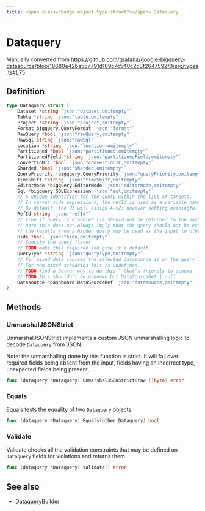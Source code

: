 ```yaml
---
title: <span class="badge object-type-struct"></span> Dataquery
---
```

# <span class="badge object-type-struct"></span> Dataquery

Manually converted from https://github.com/grafana/google-bigquery-datasource/blob/18680e42ba557791d109c7c540c2c3f2647592f0/src/types.ts#L75

## Definition

```go
type Dataquery struct {
    Dataset *string `json:"dataset,omitempty"`
    Table *string `json:"table,omitempty"`
    Project *string `json:"project,omitempty"`
    Format bigquery.QueryFormat `json:"format"`
    RawQuery *bool `json:"rawQuery,omitempty"`
    RawSql string `json:"rawSql"`
    Location *string `json:"location,omitempty"`
    Partitioned *bool `json:"partitioned,omitempty"`
    PartitionedField *string `json:"partitionedField,omitempty"`
    ConvertToUTC *bool `json:"convertToUTC,omitempty"`
    Sharded *bool `json:"sharded,omitempty"`
    QueryPriority *bigquery.QueryPriority `json:"queryPriority,omitempty"`
    TimeShift *string `json:"timeShift,omitempty"`
    EditorMode *bigquery.EditorMode `json:"editorMode,omitempty"`
    Sql *bigquery.SQLExpression `json:"sql,omitempty"`
    // A unique identifier for the query within the list of targets.
    // In server side expressions, the refId is used as a variable name to identify results.
    // By default, the UI will assign A->Z; however setting meaningful names may be useful.
    RefId string `json:"refId"`
    // true if query is disabled (ie should not be returned to the dashboard)
    // Note this does not always imply that the query should not be executed since
    // the results from a hidden query may be used as the input to other queries (SSE etc)
    Hide *bool `json:"hide,omitempty"`
    // Specify the query flavor
    // TODO make this required and give it a default
    QueryType *string `json:"queryType,omitempty"`
    // For mixed data sources the selected datasource is on the query level.
    // For non mixed scenarios this is undefined.
    // TODO find a better way to do this ^ that's friendly to schema
    // TODO this shouldn't be unknown but DataSourceRef | null
    Datasource *dashboard.DataSourceRef `json:"datasource,omitempty"`
}
```
## Methods

### <span class="badge object-method"></span> UnmarshalJSONStrict

UnmarshalJSONStrict implements a custom JSON unmarshalling logic to decode `Dataquery` from JSON.

Note: the unmarshalling done by this function is strict. It will fail over required fields being absent from the input, fields having an incorrect type, unexpected fields being present, …

```go
func (dataquery *Dataquery) UnmarshalJSONStrict(raw []byte) error
```

### <span class="badge object-method"></span> Equals

Equals tests the equality of two `Dataquery` objects.

```go
func (dataquery *Dataquery) Equals(other Dataquery) bool
```

### <span class="badge object-method"></span> Validate

Validate checks all the validation constraints that may be defined on `Dataquery` fields for violations and returns them.

```go
func (dataquery *Dataquery) Validate() error
```

## See also

 * <span class="badge builder"></span> [DataqueryBuilder](./builder-DataqueryBuilder.md)
